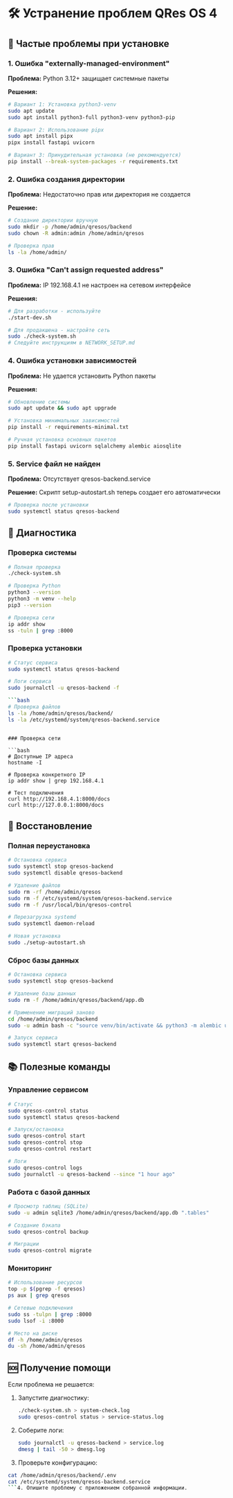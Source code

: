 # 🛠️ Устранение проблем QRes OS 4

## 🚨 Частые проблемы при установке

### 1. Ошибка "externally-managed-environment"

**Проблема:** Python 3.12+ защищает системные пакеты

**Решения:**

```bash
# Вариант 1: Установка python3-venv
sudo apt update
sudo apt install python3-full python3-venv python3-pip

# Вариант 2: Использование pipx
sudo apt install pipx
pipx install fastapi uvicorn

# Вариант 3: Принудительная установка (не рекомендуется)
pip install --break-system-packages -r requirements.txt
```

### 2. Ошибка создания директории

**Проблема:** Недостаточно прав или директория не создается

**Решение:**

```bash
# Создание директории вручную
sudo mkdir -p /home/admin/qresos/backend
sudo chown -R admin:admin /home/admin/qresos

# Проверка прав
ls -la /home/admin/
```

### 3. Ошибка "Can't assign requested address"

**Проблема:** IP 192.168.4.1 не настроен на сетевом интерфейсе

**Решения:**

```bash
# Для разработки - используйте
./start-dev.sh

# Для продакшена - настройте сеть
sudo ./check-system.sh
# Следуйте инструкциям в NETWORK_SETUP.md
```

### 4. Ошибка установки зависимостей

**Проблема:** Не удается установить Python пакеты

**Решения:**

```bash
# Обновление системы
sudo apt update && sudo apt upgrade

# Установка минимальных зависимостей
pip install -r requirements-minimal.txt

# Ручная установка основных пакетов
pip install fastapi uvicorn sqlalchemy alembic aiosqlite
```

### 5. Service файл не найден

**Проблема:** Отсутствует qresos-backend.service

**Решение:** Скрипт setup-autostart.sh теперь создает его автоматически

```bash
# Проверка после установки
sudo systemctl status qresos-backend
```

## 🔧 Диагностика

### Проверка системы

```bash
# Полная проверка
./check-system.sh

# Проверка Python
python3 --version
python3 -m venv --help
pip3 --version

# Проверка сети
ip addr show
ss -tuln | grep :8000
```

### Проверка установки

```bash
# Статус сервиса
sudo systemctl status qresos-backend

# Логи сервиса
sudo journalctl -u qresos-backend -f

```bash
# Проверка файлов
ls -la /home/admin/qresos/backend/
ls -la /etc/systemd/system/qresos-backend.service
```
```

### Проверка сети

```bash
# Доступные IP адреса
hostname -I

# Проверка конкретного IP
ip addr show | grep 192.168.4.1

# Тест подключения
curl http://192.168.4.1:8000/docs
curl http://127.0.0.1:8000/docs
```

## 🏥 Восстановление

### Полная переустановка

```bash
# Остановка сервиса
sudo systemctl stop qresos-backend
sudo systemctl disable qresos-backend

# Удаление файлов
sudo rm -rf /home/admin/qresos
sudo rm -f /etc/systemd/system/qresos-backend.service
sudo rm -f /usr/local/bin/qresos-control

# Перезагрузка systemd
sudo systemctl daemon-reload

# Новая установка
sudo ./setup-autostart.sh
```

### Сброс базы данных

```bash
# Остановка сервиса
sudo systemctl stop qresos-backend

# Удаление базы данных
sudo rm -f /home/admin/qresos/backend/app.db

# Применение миграций заново
cd /home/admin/qresos/backend
sudo -u admin bash -c "source venv/bin/activate && python3 -m alembic upgrade head"

# Запуск сервиса
sudo systemctl start qresos-backend
```

## 📚 Полезные команды

### Управление сервисом

```bash
# Статус
sudo qresos-control status
sudo systemctl status qresos-backend

# Запуск/остановка
sudo qresos-control start
sudo qresos-control stop
sudo qresos-control restart

# Логи
sudo qresos-control logs
sudo journalctl -u qresos-backend --since "1 hour ago"
```

### Работа с базой данных

```bash
# Просмотр таблиц (SQLite)
sudo -u admin sqlite3 /home/admin/qresos/backend/app.db ".tables"

# Создание бэкапа
sudo qresos-control backup

# Миграции
sudo qresos-control migrate
```

### Мониторинг

```bash
# Использование ресурсов
top -p $(pgrep -f qresos)
ps aux | grep qresos

# Сетевые подключения
sudo ss -tulpn | grep :8000
sudo lsof -i :8000

# Место на диске
df -h /home/admin/qresos
du -sh /home/admin/qresos
```

## 🆘 Получение помощи

Если проблема не решается:

1. Запустите диагностику:
   ```bash
   ./check-system.sh > system-check.log
   sudo qresos-control status > service-status.log
   ```

2. Соберите логи:
   ```bash
   sudo journalctl -u qresos-backend > service.log
   dmesg | tail -50 > dmesg.log
   ```

3. Проверьте конфигурацию:
```bash
cat /home/admin/qresos/backend/.env
cat /etc/systemd/system/qresos-backend.service
```4. Опишите проблему с приложением собранной информации.
